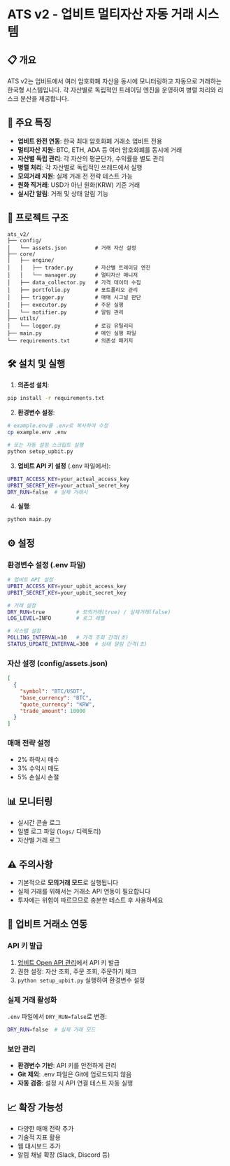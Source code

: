 # ATS v2 - 업비트 멀티자산 자동 거래 시스템

## 📋 개요

ATS v2는 업비트에서 여러 암호화폐 자산을 동시에 모니터링하고 자동으로 거래하는 한국형 시스템입니다. 각 자산별로 독립적인 트레이딩 엔진을 운영하여 병렬 처리와 리스크 분산을 제공합니다.

## 🚀 주요 특징

- **업비트 완전 연동**: 한국 최대 암호화폐 거래소 업비트 전용
- **멀티자산 지원**: BTC, ETH, ADA 등 여러 암호화폐를 동시에 거래
- **자산별 독립 관리**: 각 자산의 평균단가, 수익률을 별도 관리 
- **병렬 처리**: 각 자산별로 독립적인 쓰레드에서 실행
- **모의거래 지원**: 실제 거래 전 전략 테스트 가능
- **원화 직거래**: USD가 아닌 원화(KRW) 기준 거래
- **실시간 알림**: 거래 및 상태 알림 기능

## 📁 프로젝트 구조

```
ats_v2/
├── config/
│   └── assets.json         # 거래 자산 설정
├── core/
│   ├── engine/
│   │   ├── trader.py       # 자산별 트레이딩 엔진
│   │   └── manager.py      # 멀티자산 매니저
│   ├── data_collector.py   # 가격 데이터 수집
│   ├── portfolio.py        # 포트폴리오 관리
│   ├── trigger.py          # 매매 시그널 판단
│   ├── executor.py         # 주문 실행
│   └── notifier.py         # 알림 관리
├── utils/
│   └── logger.py           # 로깅 유틸리티
├── main.py                 # 메인 실행 파일
└── requirements.txt        # 의존성 패키지
```

## 🛠️ 설치 및 실행

1. **의존성 설치**:
```bash
pip install -r requirements.txt
```

2. **환경변수 설정**:
```bash
# example.env를 .env로 복사하여 수정
cp example.env .env

# 또는 자동 설정 스크립트 실행
python setup_upbit.py
```

3. **업비트 API 키 설정** (.env 파일에서):
```bash
UPBIT_ACCESS_KEY=your_actual_access_key
UPBIT_SECRET_KEY=your_actual_secret_key
DRY_RUN=false  # 실제 거래시
```

4. **실행**:
```bash
python main.py
```

## ⚙️ 설정

### 환경변수 설정 (.env 파일)
```bash
# 업비트 API 설정
UPBIT_ACCESS_KEY=your_upbit_access_key
UPBIT_SECRET_KEY=your_upbit_secret_key

# 거래 설정
DRY_RUN=true          # 모의거래(true) / 실제거래(false)
LOG_LEVEL=INFO        # 로그 레벨

# 시스템 설정
POLLING_INTERVAL=10   # 가격 조회 간격(초)
STATUS_UPDATE_INTERVAL=300  # 상태 알림 간격(초)
```

### 자산 설정 (config/assets.json)
```json
[
  {
    "symbol": "BTC/USDT",
    "base_currency": "BTC", 
    "quote_currency": "KRW",
    "trade_amount": 10000
  }
]
```

### 매매 전략 설정
- 2% 하락시 매수
- 3% 수익시 매도
- 5% 손실시 손절

## 📊 모니터링

- 실시간 콘솔 로그
- 일별 로그 파일 (`logs/` 디렉토리)
- 자산별 거래 로그

## ⚠️ 주의사항

- 기본적으로 **모의거래 모드**로 실행됩니다
- 실제 거래를 위해서는 거래소 API 연동이 필요합니다
- 투자에는 위험이 따르므므로 충분한 테스트 후 사용하세요

## 🔧 업비트 거래소 연동

### API 키 발급
1. [업비트 Open API 관리](https://upbit.com/mypage/open_api_management)에서 API 키 발급
2. 권한 설정: 자산 조회, 주문 조회, 주문하기 체크
3. `python setup_upbit.py` 실행하여 환경변수 설정

### 실제 거래 활성화
`.env` 파일에서 `DRY_RUN=false`로 변경:
```bash
DRY_RUN=false  # 실제 거래 모드
```

### 보안 관리
- **환경변수 기반**: API 키를 안전하게 관리
- **Git 제외**: .env 파일은 Git에 업로드되지 않음  
- **자동 검증**: 설정 시 API 연결 테스트 자동 실행

## 📈 확장 가능성

- 다양한 매매 전략 추가
- 기술적 지표 활용
- 웹 대시보드 추가
- 알림 채널 확장 (Slack, Discord 등) 